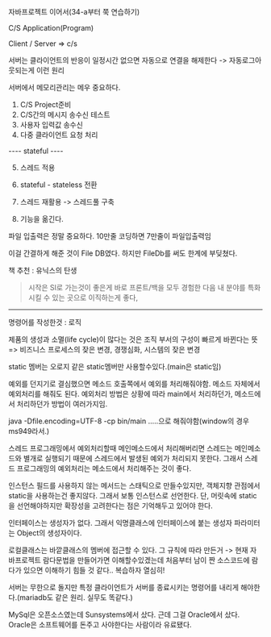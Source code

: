 자바프로젝트 이어서(34-a부터 쭉 연습하기)

C/S Application(Program)

Client / Server => c/s

서버는 클라이언트의 반응이 일정시간 없으면 자동으로 연결을 해제한다 -> 자동로그아웃되는게 이런 원리

서버에서 메모리관리는 메우 중요하다.



1. C/S Project준비
2. C/S간의 메시지 송수신 테스트
3. 사용자 입력값 송수신
4. 다중 클라이언트 요청 처리

---- stateful ----

5. 스레드 적용

6. stateful - stateless 전환
7. 스레드 재활용 -> 스레드풀 구축
8. 기능을 옮긴다.



파일 입출력은 정말 중요하다. 10만줄 코딩하면 7만줄이 파일입출력임

이걸 간결하게 해준 것이 File DB였다. 하지만 FileDb를 써도 한계에 부딪쳤다.

책 추천 : 유닉스의 탄생

> 시작은 SI로 가는것이 좋은게 바로 프론트/백을 모두 경험한 다음 내 분야를 특화시킬 수 있는 곳으로 이직하는게 좋다,

----

명령어를 작성한것 : 로직

제품의 생성과 소멸(life cycle)이 많다는 것은 조직 부서의 구성이 빠르게 바뀐다는 뜻 => 비즈니스 프로세스의 잦은 변경, 경쟁심화, 시스템의 잦은 변경

static 멤버는 오로지 같은 static멤버만 사용할수있다.(main은 static임)

예외를 던지기로 결심했으면 메소드 호출쪽에서 예외를 처리해줘야함. 메소드 자체에서 예외처리를 해줘도 된다. 예외처리 방법은 상황에 따라 main에서 처리하던가, 메소드에서 처리하던가 방법이 여러가지임.

java -Dfile.encoding=UTF-8 -cp bin/main .....으로 해줘야함(window의 경우 ms949라서.)

스레드 프로그래밍에서 예외처리할때 메인메소드에서 처리해버리면 스레드는 메인메소드와 별개로 실행되기 때문에 스레드에서 발생된 예외가 처리되지 못한다. 그래서 스레드 프로그래밍의 예외처리는 메소드에서 처리해주는 것이 좋다.

인스턴스 필드를 사용하지 않는 메서드는 스태틱으로 만들수있지만,  객체지향 관점에서 static을 사용하는건 좋지않다. 그래서 보통 인스턴스로 선언한다. 단, 머릿속에 static을 선언해야하지만 확장성을 고려한다는 점은 기억해두고 있어야 한다.



인터페이스는 생성자가 없다. 그래서 익명클래스에 인터페이스에 붙는 생성자 파라미터는 Object의 생성자이다.

로컬클래스는 바깥클래스의 멤버에 접근할 수 있다. 그 규칙에 따라 만든거 -> 현재 자바프로젝트
람다문법을 만들어가면 이해할수있겠는데 처음부터 남이 짠 소스코드에 람다가 있으면 이해하기 힘들 것 같다.. 복습하자 열심히!



서버는 무한으로 돌지만 특정 클라이언트가 서버를 종료시키는 명령어를 내리게 해야한다.(mariadb도 같은 원리. 실무도 똑같다.)

MySql은 오픈소스였는데 Sunsystems에서 샀다. 근데 그걸 Oracle에서 샀다. Oracle은 소프트웨어를 돈주고 사야한다는 사람이라 유료됐다.

